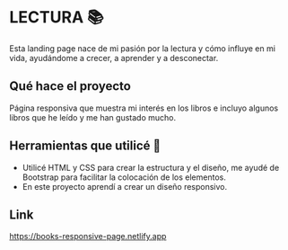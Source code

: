 # LECTURA 📚
Esta landing page nace de mi pasión por la lectura y cómo influye en mi vida, ayudándome a crecer, a aprender y a desconectar. 

## Qué hace el proyecto 
Página responsiva que muestra mi interés en los libros e incluyo algunos libros que he leído y me han gustado mucho. 

## Herramientas que utilicé 🔧
* Utilicé HTML y CSS para crear la estructura y el diseño, me ayudé de Bootstrap para facilitar la colocación de los elementos.
* En este proyecto aprendí a crear un diseño responsivo.

## Link 
https://books-responsive-page.netlify.app
